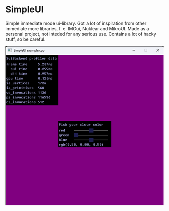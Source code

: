 # SimpleUI

Simple immediate mode ui-library. Got a lot of inspiration from other
immediate more libraries, f. e. IMGui, Nuklear and MikroUI. Made as a
personal project, not inteded for any serious use. Contains a lot of 
hacky stuff, so be careful.

![example app](img.png)

